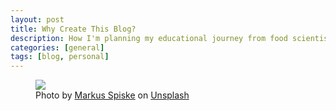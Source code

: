 ```yaml
---
layout: post
title: Why Create This Blog?
description: How I'm planning my educational journey from food scientist to data scientist.
categories: [general]
tags: [blog, personal]
---
```




<figure class="figure">
    <img src="../assets/img/data-science.jpg" class="figure-img img-fluid rounded">
    <figcaption class="figure-caption">Photo by <a href="https://unsplash.com/@markusspiske?utm_source=unsplash&amp;utm_medium=referral&amp;utm_content=creditCopyText">Markus Spiske</a> on <a href="https://unsplash.com/s/photos/data-science?utm_source=unsplash&amp;utm_medium=referral&amp;utm_content=creditCopyText">Unsplash</a></figcaption>
</figure>
